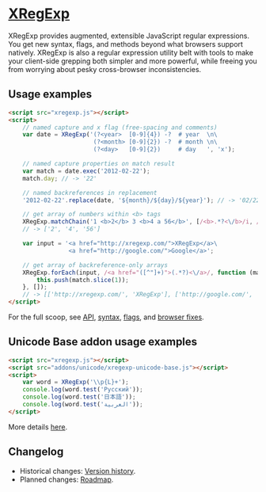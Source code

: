 ﻿[XRegExp](http://xregexp.com/)
==============================

XRegExp provides augmented, extensible JavaScript regular expressions. You get new syntax, flags, and methods beyond what browsers support natively. XRegExp is also a regular expression utility belt with tools to make your client-side grepping both simpler and more powerful, while freeing you from worrying about pesky cross-browser inconsistencies.


Usage examples
--------------

```html
<script src="xregexp.js"></script>
<script>
    // named capture and x flag (free-spacing and comments)
    var date = XRegExp('(?<year>  [0-9]{4}) -?  # year  \n\
                        (?<month> [0-9]{2}) -?  # month \n\
                        (?<day>   [0-9]{2})     # day   ', 'x');

    // named capture properties on match result
    var match = date.exec('2012-02-22');
    match.day; // -> '22'

    // named backreferences in replacement
    '2012-02-22'.replace(date, '${month}/${day}/${year}'); // -> '02/22/2012'

    // get array of numbers within <b> tags
    XRegExp.matchChain('1 <b>2</b> 3 <b>4 a 56</b>', [/<b>.*?<\/b>/i, /\d+/]);
    // -> ['2', '4', '56']

    var input = '<a href="http://xregexp.com/">XRegExp</a>\
                 <a href="http://google.com/">Google</a>';

    // get array of backreference-only arrays
    XRegExp.forEach(input, /<a href="([^"]+)">(.*?)<\/a>/, function (match) {
        this.push(match.slice(1));
    }, []);
    // -> [['http://xregexp.com/', 'XRegExp'], ['http://google.com/', 'Google']]
</script>
```

For the full scoop, see [API](http://xregexp.com/api/), [syntax](http://xregexp.com/syntax/), [flags](http://xregexp.com/flags/), and [browser fixes](http://xregexp.com/cross_browser/).


Unicode Base addon usage examples
---------------------------------

```html
<script src="xregexp.js"></script>
<script src="addons/unicode/xregexp-unicode-base.js"></script>
<script>
    var word = XRegExp('\\p{L}+');
    console.log(word.test('Русский'));
    console.log(word.test('日本語'));
    console.log(word.test('العربية'));
</script>
```

More details [here](http://xregexp.com/plugins/#unicode).


Changelog
---------

* Historical changes: [Version history](http://xregexp.com/history/).
* Planned changes: [Roadmap](https://github.com/slevithan/XRegExp/wiki/Roadmap).
